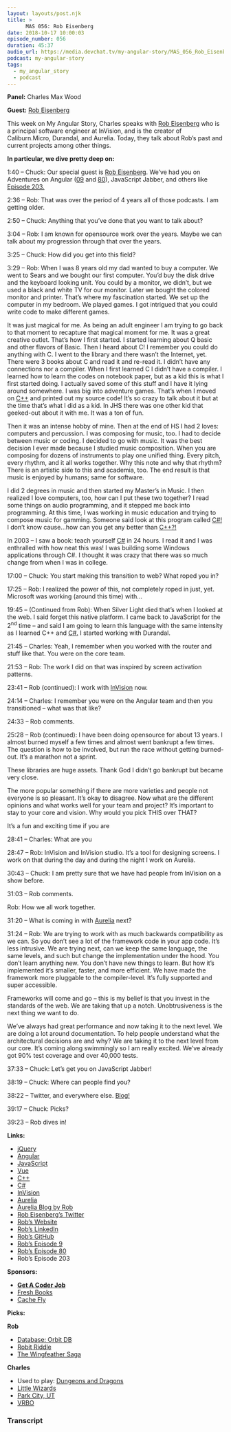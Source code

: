 ```yaml
---
layout: layouts/post.njk
title: >
      MAS 056: Rob Eisenberg
date: 2018-10-17 10:00:03
episode_number: 056
duration: 45:37
audio_url: https://media.devchat.tv/my-angular-story/MAS_056_Rob_Eisenberg.mp3
podcast: my-angular-story
tags: 
  - my_angular_story
  - podcast
---
```


 **Panel:** Charles Max Wood

**Guest:** [Rob Eisenberg](https://twitter.com/eisenbergeffect?lang=en)

This week on My Angular Story, Charles speaks with [Rob Eisenberg](https://twitter.com/eisenbergeffect?lang=en) who is a principal software engineer at InVision, and is the creator of Caliburn.Micro, Durandal, and Aurelia. Today, they talk about Rob’s past and current projects among other things.

**In particular, we dive pretty deep on:**

1:40 – Chuck: Our special guest is [Rob Eisenberg](https://twitter.com/EisenbergEffect?lang=en). We’ve had you on Adventures on Angular ([09](https://devchat.tv/adv-in-angular/009-aia-ng-2-0-with-rob-eisenberg/) and [80](https://devchat.tv/adv-in-angular/080-aia-aurelia-with-rob-eisenberg/)), JavaScript Jabber, and others like [Episode 203.](https://devchat.tv/js-jabber/203-jsj-aurelia-with-rob-eisenberg/)

2:36 – Rob: That was over the period of 4 years all of those podcasts. I am getting older.

2:50 – Chuck: Anything that you’ve done that you want to talk about?

3:04 – Rob: I am known for opensource work over the years. Maybe we can talk about my progression through that over the years.

3:25 – Chuck: How did you get into this field?

3:29 – Rob: When I was 8 years old my dad wanted to buy a computer. We went to Sears and we bought our first computer. You’d buy the disk drive and the keyboard looking unit. You could by a monitor, we didn’t, but we used a black and white TV for our monitor. Later we bought the colored monitor and printer. That’s where my fascination started. We set up the computer in my bedroom. We played games. I got intrigued that you could write code to make different games.

It was just magical for me. As being an adult engineer I am trying to go back to that moment to recapture that magical moment for me. It was a great creative outlet. That’s how I first started. I started learning about Q basic and other flavors of Basic. Then I heard about C! I remember you could do anything with C. I went to the library and there wasn’t the Internet, yet. There were 3 books about C and read it and re-read it. I didn’t have any connections nor a compiler. When I first learned C I didn’t have a compiler. I learned how to learn the codes on notebook paper, but as a kid this is what I first started doing. I actually saved some of this stuff and I have it lying around somewhere. I was big into adventure games. That’s when I moved on [C++](http://www.cplusplus.com) and printed out my source code! It’s so crazy to talk about it but at the time that’s what I did as a kid. In JHS there was one other kid that geeked-out about it with me. It was a ton of fun.

Then it was an intense hobby of mine. Then at the end of HS I had 2 loves: computers and percussion. I was composing for music, too. I had to decide between music or coding. I decided to go with music. It was the best decision I ever made because I studied music composition. When you are composing for dozens of instruments to play one unified thing. Every pitch, every rhythm, and it all works together. Why this note and why that rhythm? There is an artistic side to this and academia, too. The end result is that music is enjoyed by humans; same for software.

I did 2 degrees in music and then started my Master’s in Music. I then realized I love computers, too, how can I put these two together? I read some things on audio programming, and it stepped me back into programming. At this time, I was working in music education and trying to compose music for gamming. Someone said look at this program called [C#!](https://www.tutorialspoint.com/csharp/) I don’t know cause...how can you get any better than [C++?!](http://www.cplusplus.com)

In 2003 – I saw a book: teach yourself [C#](https://www.tutorialspoint.com/csharp/) in 24 hours. I read it and I was enthralled with how neat this was! I was building some Windows applications through C#. I thought it was crazy that there was so much change from when I was in college.

17:00 – Chuck: You start making this transition to web? What roped you in?

17:25 – Rob: I realized the power of this, not completely roped in just, yet. Microsoft was working (around this time) with...

19:45 – (Continued from Rob): When Silver Light died that’s when I looked at the web. I said forget this native platform. I came back to JavaScript for the 2<sup>nd</sup> time – and said I am going to learn this language with the same intensity as I learned C++ and [C#.](https://www.tutorialspoint.com/csharp/) I started working with Durandal.

21:45 – Charles: Yeah, I remember when you worked with the router and stuff like that. You were on the core team.

21:53 – Rob: The work I did on that was inspired by screen activation patterns.

23:41 – Rob (continued): I work with [InVision](https://www.invisionapp.com) now.

24:14 – Charles: I remember you were on the Angular team and then you transitioned – what was that like?

24:33 – Rob comments.

25:28 – Rob (continued): I have been doing opensource for about 13 years. I almost burned myself a few times and almost went bankrupt a few times. The question is how to be involved, but run the race without getting burned-out. It’s a marathon not a sprint.

These libraries are huge assets. Thank God I didn’t go bankrupt but became very close.

The more popular something if there are more varieties and people not everyone is so pleasant. It’s okay to disagree. Now what are the different opinions and what works well for your team and project? It’s important to stay to your core and vision. Why would you pick THIS over THAT?

It’s a fun and exciting time if you are

28:41 – Charles: What are you

28:47 – Rob: InVision and InVision studio. It’s a tool for designing screens. I work on that during the day and during the night I work on Aurelia.

30:43 – Chuck: I am pretty sure that we have had people from InVision on a show before.

31:03 – Rob comments.

Rob: How we all work together.

31:20 – What is coming in with [Aurelia](https://twitter.com/AureliaEffect) next?

31:24 – Rob: We are trying to work with as much backwards compatibility as we can. So you don’t see a lot of the framework code in your app code. It’s less intrusive. We are trying next, can we keep the same language, the same levels, and such but change the implementation under the hood. You don’t learn anything new. You don’t have new things to learn. But how it’s implemented it’s smaller, faster, and more efficient. We have made the framework more pluggable to the compiler-level. It’s fully supported and super accessible.

Frameworks will come and go – this is my belief is that you invest in the standards of the web. We are taking that up a notch. Unobtrusiveness is the next thing we want to do.&nbsp;

We’ve always had great performance and now taking it to the next level. We are doing a lot around documentation. To help people understand what the architectural decisions are and why? We are taking it to the next level from our core. It’s coming along swimmingly so I am really excited. We’ve already got 90% test coverage and over 40,000 tests.

37:33 – Chuck: Let’s get you on JavaScript Jabber!

38:19 – Chuck: Where can people find you?

38:22 – Twitter, and everywhere else. [Blog!](https://aurelia.io/blog/)

39:17 – Chuck: Picks?

39:23 – Rob dives in!

**Links:**

- [jQuery](https://jquery.com)
- [Angular](https://angular.io)
- [JavaScript](https://www.google.com/search?client=safari&rls=en&q=javascript&ie=UTF-8&oe=UTF-8)
- [Vue](https://vuejs.org)
- [C++](http://www.cplusplus.com)
- [C#](https://www.tutorialspoint.com/csharp/)
- [InVision](https://www.invisionapp.com)
- [Aurelia](https://twitter.com/AureliaEffect)
- [Aurelia Blog by Rob](https://aurelia.io/blog/)
- [Rob Eisenberg’s Twitter](https://twitter.com/eisenbergeffect?lang=en)
- [Rob’s Website](http://robeisenberg.com)
- [Rob’s LinkedIn](https://www.linkedin.com/in/robeisenberg)
- [Rob’s GitHub](https://github.com/EisenbergEffect)
- [Rob’s Episode 9](https://devchat.tv/adv-in-angular/009-aia-ng-2-0-with-rob-eisenberg/)
- [Rob’s Episode 80](https://devchat.tv/adv-in-angular/080-aia-aurelia-with-rob-eisenberg/)
- Rob’s Episode 203

**Sponsors:**

- [**Get A Coder Job**](https://devchat.tv/get-a-coder-job/)
- [Fresh Books](https://www.freshbooks.com)
- [Cache Fly](https://www.cachefly.com)

**Picks:**

**Rob**

- [Database: Orbit DB](https://github.com/orbitdb/orbit-db)
- [Robit Riddle](https://boardgamegeek.com/boardgame/203215/robit-riddle-storybook-adventures)
- [The Wingfeather Saga](http://wingfeathersaga.com)

**Charles**

- Used to play: [Dungeons and Dragons](http://dnd.wizards.com)
- [Little Wizards](https://www.crafty-games.com/shop/little-wizards/)
- [Park City, UT](https://www.parkcity.org)
- [VRBO](https://www.vrbo.com/?k_clickid=EAIaIQobChMIgarx5M6L3gIVh7rACh3XtAdsEAAYAiAAEgKcHfD_BwE&ds_kids=p26840931628&ds_kid=43700026840931628&ksprof_id=700000001561967&ksdevice=c&ktarget=kwd-304548565435&kloct=&klocf=9027224&gclid=EAIaIQobChMIgarx5M6L3gIVh7rACh3XtAdsEAAYAiAAEgKcHfD_BwE&gclsrc=aw.ds)


### Transcript


